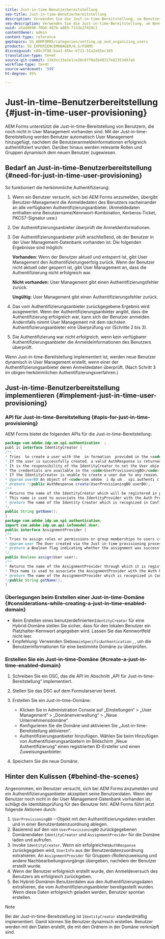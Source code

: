 ```yaml
---
title: Just-in-time-Benutzerbereitstellung
seo-title: Just-in-time-Benutzerbereitstellung
description: Verwenden Sie die Just-in-time-Bereitstellung, um Benutzer dem User Management nach erfolgreicher Authentifizierung hinzuzufügen und um relevante Rollen und Gruppen dynamisch dem neuen Benutzer zuzuweisen.
seo-description: Verwenden Sie die Just-in-time-Bereitstellung, um Benutzer dem User Management nach erfolgreicher Authentifizierung hinzuzufügen und um relevante Rollen und Gruppen dynamisch dem neuen Benutzer zuzuweisen.
uuid: a5ad4698-70bb-487b-a069-7133e2f420c2
contentOwner: admin
content-type: reference
geptopics: SG_AEMFORMS/categories/setting_up_and_organizing_users
products: SG_EXPERIENCEMANAGER/6.5/FORMS
discoiquuid: e80c3f98-baa1-45bc-b713-51a2eb5ec165
translation-type: tm+mt
source-git-commit: 1343cc33a1e1ce26c0770a3b49317e82353497ab
workflow-type: tm+mt
source-wordcount: '599'
ht-degree: 95%

---
```



# Just-in-time-Benutzerbereitstellung {#just-in-time-user-provisioning}

AEM Forms unterstützt die Just-in-time-Bereitstellung von Benutzern, die noch nicht in User Management vorhanden sind. Mit der Just-in-time-Bereitstellung werden Benutzer automatisch User Management hinzugefügt, nachdem die Benutzeranmeldeinformationen erfolgreich authentifiziert wurden. Darüber hinaus werden relevante Rollen und Gruppen dynamisch dem neuen Benutzer zugewiesen.

## Bedarf an Just-in-time-Benutzerbereitstellung {#need-for-just-in-time-user-provisioning}

So funktioniert die herkömmliche Authentifizierung:

1. Wenn ein Benutzer versucht, sich bei AEM Forms anzumelden, übergibt Benutzer-Management die Anmeldedaten des Benutzers nacheinander an alle verfügbaren Authentifizierungsanbieter. (Anmeldedaten enthalten eine Benutzername/Kennwort-Kombination, Kerberos-Ticket, PKCS7-Signatur usw.)
1. Der Authentifizierungsanbieter überprüft die Anmeldeinformationen.
1. Der Authentifizierungsanbieter prüft anschließend, ob der Benutzer in der User Management-Datenbank vorhanden ist. Die folgenden Ergebnisse sind möglich:

   **Vorhanden:** Wenn der Benutzer aktuell und entsperrt ist, gibt User Management den Authentifizierungserfolg zurück. Wenn der Benutzer nicht aktuell oder gesperrt ist, gibt User Management an, dass die Authentifizierung nicht erfolgreich war.

   **Nicht vorhanden:** User Management gibt einen Authentifizierungsfehler zurück.

   **Ungültig:** User Management gibt einen Authentifizierungsfehler zurück.

1. Das vom Authentifizierungsanbieter zurückgegebene Ergebnis wird ausgewertet. Wenn der Authentifizierungsanbieter angibt, dass die Authentifizierung erfolgreich war, kann sich der Benutzer anmelden. Andernfalls nimmt User Management mit dem nächsten Authentifizierungsanbieter eine Überprüfung vor (Schritte 2 bis 3).
1. Die Authentifizierung war nicht erfolgreich, wenn kein verfügbarer Authentifizierungsanbieter die Anmeldeinformationen des Benutzers überprüft.

Wenn Just-in-time-Bereitstellung implementiert ist, werden neue Benutzer dynamisch in User Management erstellt, wenn einer der Authentifizierungsanbieter deren Anmeldedaten überprüft. (Nach Schritt 3 im obigen herkömmlichen Authentifizierungsverfahren.)

## Just-in-time-Benutzerbereitstellung implementieren {#implement-just-in-time-user-provisioning}

### API für Just-in-time-Bereitstellung {#apis-for-just-in-time-provisioning}

AEM Forms bietet die folgenden APIs für die Just-in-time-Bereitstellung:

```java
package com.adobe.idp.um.spi.authentication  ;
publ ic interface IdentityCreator {
/**
* Tries  to create a user with the  in formation  provided in the <code>UserProvisioningBO</code> object.
* If the user is successfully created, a valid AuthResponse is returned along with the information using which the user was created.
* It is the responsibility of the IdentityCreator to set the User obje ct  in the cre dential map with th e  ke y  <code>UMA u thenticationUtil.authenticatedUserKey</code>
* The credentials are available in the <code>UserProvisioningBO</code> object in the 'credentials' property.
* If the IdentityCreator is unable to create a user due to any reason, it returns <code>null</code>
* @param userBO An object of <code>com.adobe. i dp.um . spi.authenti c ationUserProvisioningBO</code>
* @return */public AuthResponse create(UserProvisioningBO userBO);
/**
* Returns the name of the IdentityCreator which will be registered in preferences.
* This name is used to associate the IdentityProvider with the Auth Provider Configuration in the domain.
* @return The name of the Identity Creator which is recognized in Configuration.
*/
public String getName();
}
package com.adobe.idp.um.spi.authentication;
import com.adobe.idp.um.api.infomodel.User;
public interface AssignmentProvider {
/**
* Tries to assign roles or permissions or group memberships to users created via Just-in-time provisioning.
* @param user The User created via the Just-in-time provisioning process.
* @return a Boolean flag indicating whether the assignment was successful or not.
*/
public Boolean assign(User user);
/**
* Returns the name of the AssignmentProvider through which it is registered under preferences.
* This name is used to associate the AssignmentProvider with the Auth Provider Configuration in the domain.
* @return The name of the AssignmentProvider which is recognized in Configuration.
*/public String getName();
}
```

### Überlegungen beim Erstellen einer Just-in-time-Domäne {#considerations-while-creating-a-just-in-time-enabled-domain}

* Beim Erstellen eines benutzerdefinierten`IdentityCreator`   für eine Hybrid-Domäne stellen Sie sicher, dass für den lokalen Benutzer ein Platzhalter-Kennwort angegeben wird. Lassen Sie das Kennwortfeld nicht leer.
* Empfehlung: Verwenden Sie`DomainSpecificAuthentication` , , um die Benutzerinformationen für eine bestimmte Domäne zu überprüfen.

### Erstellen Sie ein Just-in-time-Domäne {#create-a-just-in-time-enabled-domain}

1. Schreiben Sie ein DSC, das die API im Abschnitt „API für Just-in-time-Bereitstellung“ implementiert.
1. Stellen Sie das DSC auf dem Formularserver bereit.
1. Erstellen Sie ein Just-in-time-Domäne:

   * Klicken Sie in Administration Console auf „Einstellungen“ > „User Management“ > „Domänenverwaltung“ > „Neue Unternehmensdomäne“.
   * Konfigurieren Sie die Domäne und aktivieren Sie „Just-in-time-Bereitstellung aktivieren“. <!--Fix broken link (See Setting up and managing domains).-->
   * Authentifizierungsanbieter hinzufügen. Wählen Sie beim Hinzufügen von Authentifizierungsanbietern im Bildschirm „Neue Authentifizierung“ einen registrierten ID-Ersteller und einen Zuweisungsanbieter.

1. Speichern Sie die neue Domäne.

## Hinter den Kulissen {#behind-the-scenes}

Angenommen, ein Benutzer versucht, sich bei AEM Forms anzumelden und ein Authentifizierungsanbieter akzeptiert seine Benutzerdaten. Wenn der Benutzer noch nicht in der User Management-Datenbank vorhanden ist, schlägt die Identitätsprüfung für den Benutzer fehl. AEM Forms führt jetzt folgende Aktionen durch:

1. `UserProvisioningBO` --Objekt mit den Authentifizierungsdaten erstellen und in einer Benutzerdatenzuordnung ablegen.
1. Basierend auf den von `UserProvisioningBO` zurückgegebenen Domänendaten `IdentityCreator` und `AssignmentProvider` für die Domäne laden und aufrufen.
1. Invoke `IdentityCreator`. Wenn ein erfolgreiches`AuthResponse`   zurückgegeben wird, `UserInfo` aus der Benutzerdatenzuordnung extrahieren. An `AssignmentProvider`   für Gruppen-/Rollenzuweisung und andere Nachbearbeitungsvorgänge übergeben, nachdem der Benutzer erstellt wurde.
1. Wenn der Benutzer erfolgreich erstellt wurde, den Anmeldeversuch des Benutzers als erfolgreich zurückgeben.
1. Bei Hybrid-Domänen Benutzerdaten aus den Authentifizierungsdaten extrahieren, die vom Authentifizierungsanbieter bereitgestellt wurden. Wenn diese Daten erfolgreich geladen werden, Benutzer spontan erstellen.

>[!NOTE]
>
>Bei der Just-in-time-Bereitstellung ist `IdentityCreator` standardmäßig implementiert. Damit können Sie Benutzer dynamisch erstellen. Benutzer werden mit den Daten erstellt, die mit den Ordnern in der Domäne verknüpft sind.


